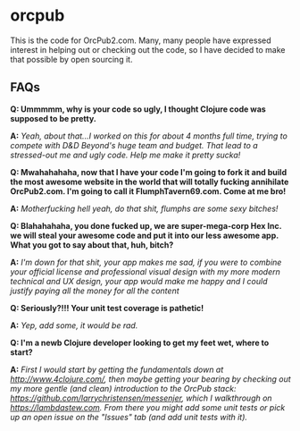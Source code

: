 # orcpub
This is the code for OrcPub2.com. Many, many people have expressed interest in helping out or checking out the code, so I have decided to make that possible by open sourcing it.

## FAQs
**Q: Ummmmm, why is your code so ugly, I thought Clojure code was supposed to be pretty.** 

**A:** *Yeah, about that...I worked on this for about 4 months full time, trying to compete with D&D Beyond's huge team and budget. That lead to a stressed-out me and ugly code. Help me make it pretty sucka!*


**Q: Mwahahahaha, now that I have your code I'm going to fork it and build the most awesome website in the world that will totally fucking annihilate OrcPub2.com. I'm going to call it FlumphTavern69.com. Come at me bro!**

**A:** *Motherfucking hell yeah, do that shit, flumphs are some sexy bitches!*


**Q: Blahahahaha, you done fucked up, we are super-mega-corp Hex Inc. we will steal your awesome code and put it into our less awesome app. What you got to say about that, huh, bitch?**

**A:** *I'm down for that shit, your app makes me sad, if you were to combine your official license and professional visual design with my more modern technical and UX design, your app would make me happy and I could justify paying all the money for all the content* 


**Q: Seriously?!!! Your unit test coverage is pathetic!**

**A:** *Yep, add some, it would be rad.*


**Q: I'm a newb Clojure developer looking to get my feet wet, where to start?**

**A:** *First I would start by getting the fundamentals down at http://www.4clojure.com/, then maybe getting your bearing by checking out my more gentle (and clean) introduction to the OrcPub stack: https://github.com/larrychristensen/messenjer, which I walkthrough on https://lambdastew.com. From there you might add some unit tests or pick up an open issue on the "Issues" tab (and add unit tests with it).*
